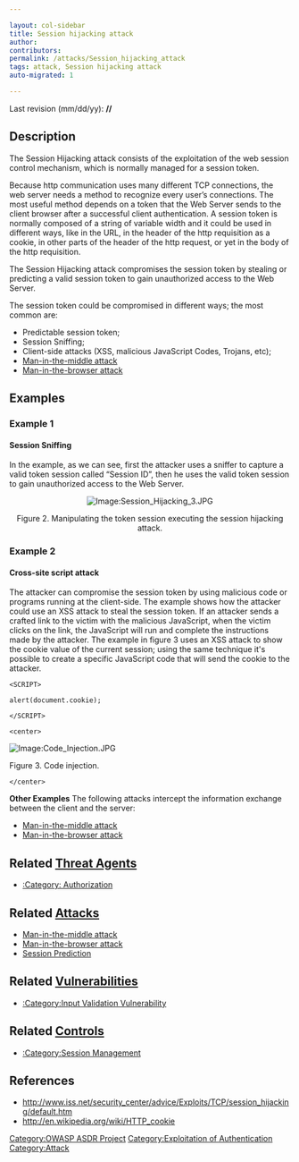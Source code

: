 ```yaml
---

layout: col-sidebar
title: Session hijacking attack
author: 
contributors: 
permalink: /attacks/Session_hijacking_attack
tags: attack, Session hijacking attack
auto-migrated: 1

---
```




Last revision (mm/dd/yy): **//**

## Description

The Session Hijacking attack consists of the exploitation of the web
session control mechanism, which is normally managed for a session
token.

Because http communication uses many different TCP connections, the web
server needs a method to recognize every user’s connections. The most
useful method depends on a token that the Web Server sends to the client
browser after a successful client authentication. A session token is
normally composed of a string of variable width and it could be used in
different ways, like in the URL, in the header of the http requisition
as a cookie, in other parts of the header of the http request, or yet in
the body of the http requisition.

The Session Hijacking attack compromises the session token by stealing
or predicting a valid session token to gain unauthorized access to the
Web Server.

The session token could be compromised in different ways; the most
common are:

  - Predictable session token;
  - Session Sniffing;
  - Client-side attacks (XSS, malicious JavaScript Codes, Trojans, etc);
  - [Man-in-the-middle attack](Man-in-the-middle_attack "wikilink")
  - [Man-in-the-browser attack](Man-in-the-browser_attack "wikilink")

## Examples

### Example 1

#### Session Sniffing

In the example, as we can see, first the attacker uses a sniffer to
capture a valid token session called “Session ID”, then he uses the
valid token session to gain unauthorized access to the Web Server.

<center>

![Image:Session_Hijacking_3.JPG](Session_Hijacking_3.JPG
"Image:Session_Hijacking_3.JPG")

Figure 2. Manipulating the token session executing the session hijacking
attack.

</center>

### Example 2

#### Cross-site script attack

The attacker can compromise the session token by using malicious code or
programs running at the client-side. The example shows how the attacker
could use an XSS attack to steal the session token. If an attacker sends
a crafted link to the victim with the malicious JavaScript, when the
victim clicks on the link, the JavaScript will run and complete the
instructions made by the attacker. The example in figure 3 uses an XSS
attack to show the cookie value of the current session; using the same
technique it's possible to create a specific JavaScript code that will
send the cookie to the attacker.

    <SCRIPT>

    alert(document.cookie);

    </SCRIPT>

    <center>

![Image:Code_Injection.JPG](Code_Injection.JPG
"Image:Code_Injection.JPG")

Figure 3. Code injection.

    </center>

**Other Examples** The following attacks intercept the information
exchange between the client and the server:

  - [Man-in-the-middle attack](Man-in-the-middle_attack "wikilink")
  - [Man-in-the-browser attack](Man-in-the-browser_attack "wikilink")

## Related [Threat Agents](Threat_Agents "wikilink")

  - [:Category: Authorization](:Category:_Authorization "wikilink")

## Related [Attacks](Attacks "wikilink")

  - [Man-in-the-middle attack](Man-in-the-middle_attack "wikilink")
  - [Man-in-the-browser attack](Man-in-the-browser_attack "wikilink")
  - [Session Prediction](Session_Prediction "wikilink")

## Related [Vulnerabilities](Vulnerabilities "wikilink")

  - [:Category:Input Validation
    Vulnerability](:Category:Input_Validation_Vulnerability "wikilink")

## Related [Controls](Controls "wikilink")

  - [:Category:Session
    Management](:Category:Session_Management "wikilink")

## References

  - <http://www.iss.net/security_center/advice/Exploits/TCP/session_hijacking/default.htm>
  - <http://en.wikipedia.org/wiki/HTTP_cookie>

[Category:OWASP ASDR Project](Category:OWASP_ASDR_Project "wikilink")
[Category:Exploitation of
Authentication](Category:Exploitation_of_Authentication "wikilink")
[Category:Attack](Category:Attack "wikilink")
